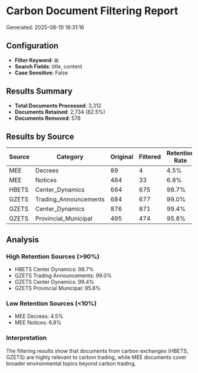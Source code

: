 # Carbon Document Filtering Report

Generated: 2025-08-10 18:31:16

## Configuration

- **Filter Keyword**: `碳`
- **Search Fields**: title, content
- **Case Sensitive**: False

## Results Summary

- **Total Documents Processed**: 3,312
- **Documents Retained**: 2,734 (82.5%)
- **Documents Removed**: 578

## Results by Source

| Source | Category | Original | Filtered | Retention Rate |
|--------|----------|----------|----------|---------------|
| MEE | Decrees | 89 | 4 | 4.5% |
| MEE | Notices | 484 | 33 | 6.8% |
| HBETS | Center_Dynamics | 684 | 675 | 98.7% |
| GZETS | Trading_Announcements | 684 | 677 | 99.0% |
| GZETS | Center_Dynamics | 876 | 871 | 99.4% |
| GZETS | Provincial_Municipal | 495 | 474 | 95.8% |

## Analysis

### High Retention Sources (>90%)
- HBETS Center Dynamics: 98.7%
- GZETS Trading Announcements: 99.0%
- GZETS Center Dynamics: 99.4%
- GZETS Provincial Municipal: 95.8%

### Low Retention Sources (<10%)
- MEE Decrees: 4.5%
- MEE Notices: 6.8%

### Interpretation
The filtering results show that documents from carbon exchanges (HBETS, GZETS) are highly relevant to carbon trading, while MEE documents cover broader environmental topics beyond carbon trading.
